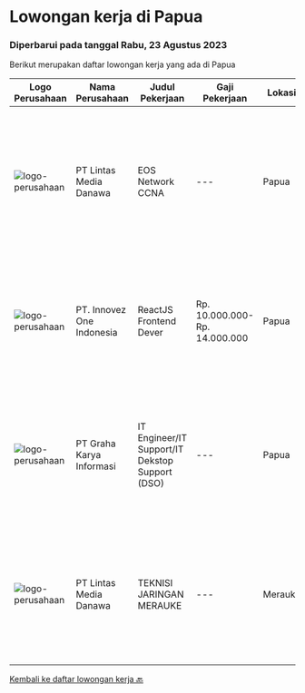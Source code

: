 
  # Lowongan kerja di Papua

  ### Diperbarui pada tanggal Rabu, 23 Agustus 2023

  Berikut merupakan daftar lowongan kerja yang ada di Papua

  |Logo Perusahaan | Nama Perusahaan | Judul Pekerjaan | Gaji Pekerjaan | Lokasi | Deskripsi | Tanggal diunggah | Pranala |
  | -------------- | --------------- | --------------- | --------- | --------- | -------------- | ------- | ----------- |
  |![logo-perusahaan](https://image-service-cdn.seek.com.au/4cc5b4edd8a09fb41741a122f57ee79a81b9a89e/ee4dce1061f3f616224767ad58cb2fc751b8d2dc)|PT Lintas Media Danawa|EOS Network CCNA|---|Papua|Kualifikasi: Minimam Lulusan D3 (Teknik Informatika, Ilmu Komputer, Telekomunikasi) &amp; Sejenisnya Minimal Memiliki Pengalaman Kerja 1 Tahun Sebagai...|Selasa, 22 Agustus 2023|https://www.jobstreet.co.id/id/job/eos-network-ccna-4444398?token=0~db3218dd-cc7e-4163-803c-adefcb8d1b52&sectionRank=1&jobId=jobstreet-id-job-4444398|
|![logo-perusahaan](https://image-service-cdn.seek.com.au/b298687ae02f9798573838624580ad51c34fe2f1/ee4dce1061f3f616224767ad58cb2fc751b8d2dc)|PT. Innovez One Indonesia|ReactJS Frontend Dever|Rp. 10.000.000-Rp. 14.000.000|Papua|Innovez One is a tech innovator in the maritime sector, transforming maritime sector through digitalisation and AI powered solutions in solving...|Selasa, 08 Agustus 2023|https://www.jobstreet.co.id/id/job/reactjs-frontend-dever-4431326?token=0~db3218dd-cc7e-4163-803c-adefcb8d1b52&sectionRank=2&jobId=jobstreet-id-job-4431326|
|![logo-perusahaan](https://image-service-cdn.seek.com.au/c318dd0b699c6160d2411e7473745c289633be44/ee4dce1061f3f616224767ad58cb2fc751b8d2dc)|PT Graha Karya Informasi|IT Engineer/IT Support/IT Dekstop Support (DSO)|---|Papua|Requirements:1. Minimum 6 Months as an IT Support (Fresh Graduate are welcome to apply)2. Bachelor's Degree in Computer/ IT or equivalent3. Have...|Rabu, 02 Agustus 2023|https://www.jobstreet.co.id/id/job/it-engineer-it-support-it-dekstop-support-dso-4425201?token=0~db3218dd-cc7e-4163-803c-adefcb8d1b52&sectionRank=3&jobId=jobstreet-id-job-4425201|
|![logo-perusahaan](https://image-service-cdn.seek.com.au/f016daeca73ea64e27964850a436d6599eb2f15e/ee4dce1061f3f616224767ad58cb2fc751b8d2dc)|PT Lintas Media Danawa|TEKNISI JARINGAN MERAUKE|---|Merauke|Kualifikasi: Diutamakan asli daerah Papua Usia maksimum saat melamar adalah 27 tahun Lulusan SMK/D3/S1 (Teknik elektro, informatika, ilmu computer)...|Jumat, 28 Juli 2023|https://www.jobstreet.co.id/id/job/teknisi-jaringan-merauke-4420182?token=0~db3218dd-cc7e-4163-803c-adefcb8d1b52&sectionRank=4&jobId=jobstreet-id-job-4420182|


  [Kembali ke daftar lowongan kerja 🔙](../README.md#daftar-lowongan-kerja)
  